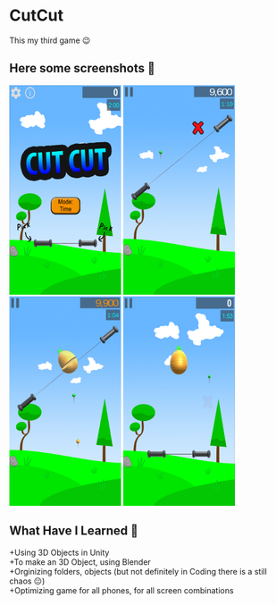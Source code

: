 # CutCut
This my third game 😉

## Here some screenshots 📱
<img src="Cut/Images/1.webp" width="200" height="375">  <img src="Cut/Images/2.webp" width="200" height="375">    <img src="Cut/Images/3.webp" width="200" height="375">    <img src="Cut/Images/4.webp" width="200" height="375">

## What Have I Learned 📖
+Using 3D Objects in Unity <br />
+To make an 3D Object, using Blender<br />
+Orginizing folders, objects (but not definitely in Coding there is a still chaos 😐)<br />
+Optimizing game for all phones, for all screen combinations
